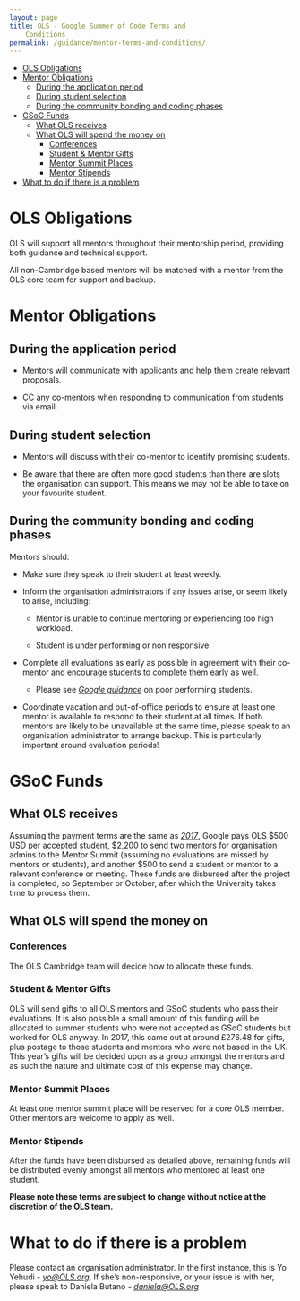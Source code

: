 ```yaml
---
layout: page
title: OLS - Google Summer of Code Terms and
    Conditions
permalink: /guidance/mentor-terms-and-conditions/
---
```


-   [OLS Obligations](#OLS-obligations)
-   [Mentor Obligations](#mentor-obligations)
    -   [During the application period](#during-the-application-period)
    -   [During student selection ](#during-student-selection)
    -   [During the community bonding and coding
        phases](#during-the-community-bonding-and-coding-phases)
-   [GSoC Funds](#gsoc-funds)
    -   [What OLS receives ](#what-OLS-receives)
    -   [What OLS will spend the money
        on](#what-OLS-will-spend-the-money-on)
        -   [Conferences](#conferences)
        -   [Student & Mentor Gifts](#student-mentor-gifts)
        -   [Mentor Summit Places](#mentor-summit-places)
        -   [Mentor Stipends ](#mentor-stipends)
-   [What to do if there is a
    problem](#what-to-do-if-there-is-a-problem)
    
OLS Obligations
=====================

OLS will support all mentors throughout their mentorship period,
providing both guidance and technical support.

All non-Cambridge based mentors will be matched with a mentor from the
OLS core team for support and backup.

Mentor Obligations
==================

During the application period
-----------------------------

-   Mentors will communicate with applicants and help them create
    relevant proposals.

-   CC any co-mentors when responding to communication from students via
    email.

During student selection
-------------------------

-   Mentors will discuss with their co-mentor to identify promising
    students.

-   Be aware that there are often more good students than there are
    slots the organisation can support. This means we may not be able
    to take on your favourite student.

During the community bonding and coding phases
----------------------------------------------

Mentors should:

-   Make sure they speak to their student at least weekly.

-   Inform the organisation administrators if any issues arise, or seem
    likely to arise, including:

    -   Mentor is unable to continue mentoring or experiencing too high
        workload.

    -   Student is under performing or non responsive.

-   Complete all evaluations as early as possible in agreement with
    their co-mentor and encourage students to complete them early as
    well.

    -   Please see [*Google guidance*](https://google.github.io/gsocguides/mentor/evaluations) on poor performing students.

-   Coordinate vacation and out-of-office periods to ensure at least one
     mentor is available to respond to their student at all times. If
     both mentors are likely to be unavailable at the same time, please
     speak to an organisation administrator to arrange backup. This is
     particularly important around evaluation periods!

GSoC Funds
==========

What OLS receives
------------------------

Assuming the payment terms are the same as
[*2017*](https://developers.google.com/open-source/gsoc/help/org-payments),
Google pays OLS \$500 USD per accepted student, \$2,200 to send
two mentors for organisation admins to the Mentor Summit (assuming no
evaluations are missed by mentors or students), and another \$500 to
send a student or mentor to a relevant conference or meeting. These
funds are disbursed after the project is completed, so September or
October, after which the University takes time to process them.

What OLS will spend the money on
--------------------------------------

### Conferences

The OLS Cambridge team will decide how to allocate these funds.

### Student & Mentor Gifts

OLS will send gifts to all OLS mentors and GSoC students who
pass their evaluations. It is also possible a small amount of this
funding will be allocated to summer students who were not accepted as
GSoC students but worked for OLS anyway. In 2017, this came out at
around £276.48 for gifts, plus postage to those students and mentors who
were not based in the UK. This year’s gifts will be decided upon as a
group amongst the mentors and as such the nature and ultimate cost of
this expense may change.

### Mentor Summit Places

At least one mentor summit place will be reserved for a core OLS
member. Other mentors are welcome to apply as well.

### Mentor Stipends

After the funds have been disbursed as detailed above, remaining funds
will be distributed evenly amongst all mentors who mentored at least one
student.

**Please note these terms are subject to change without notice at the
discretion of the OLS team.**

What to do if there is a problem
================================

Please contact an organisation administrator. In the first instance,
this is Yo Yehudi - [*yo@OLS.org*](mailto:yo@OLS.org). If
she’s non-responsive, or your issue is with her, please speak to Daniela Butano - [*daniela@OLS.org*](mailto:daniela@OLS.org)
